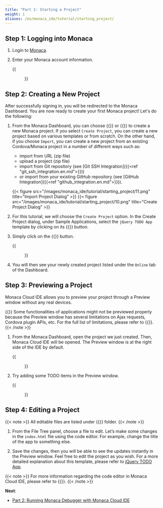 ```yaml
---
title: "Part 1: Starting a Project"
weight: 1
aliases: /en/monaca_ide/tutorial/starting_project/
---
```


## Step 1: Logging into Monaca

1.  Login to [Monaca](https://monaca.mobi/en/login).
2.  Enter your Monaca account information.

    {{<figure src="/images/monaca_ide/tutorial/starting_project/9.png" width="400">}}

## Step 2: Creating a New Project

After successfully signing in, you will be redirected to the Monaca Dashboard. You are now ready to create your first Monaca project! Let's do the following: 

1.  From the Monaca Dashboard, you can choose {{<guilabel name="Create Project">}} or {{<guilabel name="Import">}} to create a new Monaca project. If you select `Create Project`, you can create a new project based on various templates or from scratch. On the other hand, if you choose `Import`, you can create a new project from an existing Cordova/Monaca project in a number of different ways such as: 

    - import from URL (zip file) 
    - upload a project (zip file)
    - import from Git repository (see [Git SSH Integration]({{<ref "git_ssh_integration.en.md">}}))
    - or import from your existing GitHub repository (see [GitHub Integration]({{<ref "github_integration.en.md">}})).

    {{< figure src="/images/monaca_ide/tutorial/starting_project/11.png" title="Import Project Dialog" >}}
    {{< figure src="/images/monaca_ide/tutorial/starting_project/10.png" title="Create Project Dialog" >}}

2. For this tutorial, we will choose the `Create Project` option. In the Create Project dialog, under Sample Applications, select the `jQuery TODO App` template by clicking on its {{<guilabel name="Create New">}} button.

3. Simply click on the {{<guilabel name="Make Project">}} button.

    {{<figure src="/images/monaca_ide/tutorial/starting_project/3.png" >}}

4. You will then see your newly created project listed under the `Online` tab of the Dashboard. 

## Step 3: Previewing a Project

Monaca Cloud IDE allows you to preview your project through a Preview window without any real devices.

{{<note >}}
    Some functionalities of applications might not be previewed properly because the Preview window has several limitations on Ajax requests, Cordova plugin APIs, etc. For the full list of limitations, please refer to {{<link href="/en/products_guide/monaca_ide/overview#live-preivew-limitations" title="Usage and Limitation of Live Preview">}}. 
{{< /note >}}

1. From the Monaca Dashboard, open the project we just created. Then, Monaca Cloud IDE will be opened. The Preview window is at the right side of the IDE by default. 

    {{<figure src="/images/monaca_ide/tutorial/starting_project/5.png" >}}

2.  Try adding some TODO items in the Preview window.

    {{<figure src="/images/monaca_ide/tutorial/starting_project/6.png" >}}

## Step 4: Editing a Project

{{< note >}}
    All editable files are listed under {{<guilabel name="www/">}} folder.
{{< /note >}}

1. From the File Tree panel, choose a file to edit. Let’s make some changes in the `index.html` file using the code editor. For example, change the title of the app to something else.

2.  Save the changes, then you will be able to see the updates instantly
    in the Preview window. Feel free to edit the project as you wish.
    For a more detailed explanation about this template, please refer to
    [jQuery TODO App](/en/sampleapp/samples/todo/).

{{< note >}}
    For more information regarding the code editor in Monaca Cloud IDE,
    please refer to {{<link href="/en/products_guide/monaca_ide/overview/#code-editor" title="Code Editor">}}.
{{< /note >}}


**Next**: 

- [Part 2: Running Monaca Debugger with Monaca Cloud IDE](../testing_debugging/)
